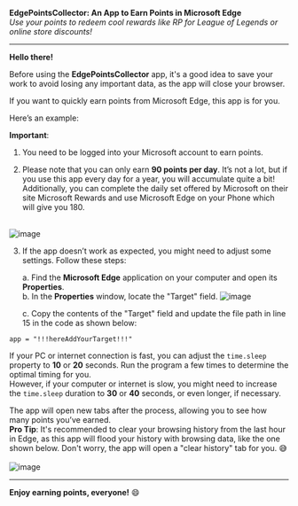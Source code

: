 **EdgePointsCollector: An App to Earn Points in Microsoft Edge**  
_Use your points to redeem cool rewards like RP for League of Legends or online store discounts!_

---

**Hello there!**

Before using the **EdgePointsCollector** app, it's a good idea to save your work to avoid losing any important data, as the app will close your browser.

If you want to quickly earn points from Microsoft Edge, this app is for you.

Here’s an example:  

**Important**:

1. You need to be logged into your Microsoft account to earn points.

2. Please note that you can only earn **90 points per day**. It’s not a lot, but if you use this app every day for a year, you will accumulate quite a bit! Additionally, you can complete the daily set offered by Microsoft on their site <a target="https://rewards.bing.com/" target="_blank">Microsoft Rewards</a> and use Microsoft Edge on your Phone which will give you 180. <br> <br>

![image](https://github.com/user-attachments/assets/167e8048-bbda-486d-9ea5-5fad1136dcfc)

3. If the app doesn’t work as expected, you might need to adjust some settings. Follow these steps:

   a. Find the **Microsoft Edge** application on your computer and open its **Properties**.  
   b. In the **Properties** window, locate the "Target" field.
   ![image](https://github.com/user-attachments/assets/abd3d3d3-b835-4cbc-a70f-3177c0439fb9)

   c. Copy the contents of the "Target" field and update the file path in line 15 in the code as shown below:

```app = "!!!hereAddYourTarget!!!"```


If your PC or internet connection is fast, you can adjust the `time.sleep` property to **10** or **20** seconds. Run the program a few times to determine the optimal timing for you.  
However, if your computer or internet is slow, you might need to increase the `time.sleep` duration to **30** or **40** seconds, or even longer, if necessary.

The app will open new tabs after the process, allowing you to see how many points you’ve earned.  
**Pro Tip**: It's recommended to clear your browsing history from the last hour in Edge, as this app will flood your history with browsing data, like the one shown below. Don't worry, the app will open a "clear history" tab for you. 😅 <br> <br>
![image](https://github.com/user-attachments/assets/bcb91152-18de-4aed-896a-5a1ae6fb91a2)


---

**Enjoy earning points, everyone!** 😄
